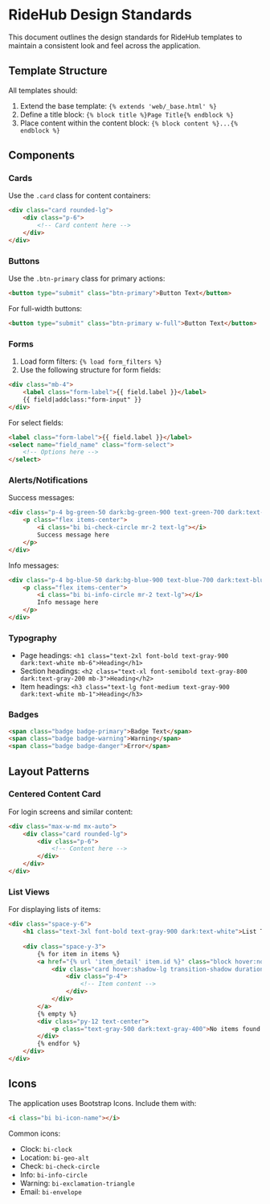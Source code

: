 # RideHub Design Standards

This document outlines the design standards for RideHub templates to maintain a consistent look and feel across the application.

## Template Structure

All templates should:

1. Extend the base template: `{% extends 'web/_base.html' %}`
2. Define a title block: `{% block title %}Page Title{% endblock %}`
3. Place content within the content block: `{% block content %}...{% endblock %}`

## Components

### Cards

Use the `.card` class for content containers:

```html
<div class="card rounded-lg">
    <div class="p-6">
        <!-- Card content here -->
    </div>
</div>
```

### Buttons

Use the `.btn-primary` class for primary actions:

```html
<button type="submit" class="btn-primary">Button Text</button>
```

For full-width buttons:

```html
<button type="submit" class="btn-primary w-full">Button Text</button>
```

### Forms

1. Load form filters: `{% load form_filters %}`
2. Use the following structure for form fields:

```html
<div class="mb-4">
    <label class="form-label">{{ field.label }}</label>
    {{ field|addclass:"form-input" }}
</div>
```

For select fields:

```html
<label class="form-label">{{ field.label }}</label>
<select name="field_name" class="form-select">
    <!-- Options here -->
</select>
```

### Alerts/Notifications

Success messages:

```html
<div class="p-4 bg-green-50 dark:bg-green-900 text-green-700 dark:text-green-200 rounded-md">
    <p class="flex items-center">
        <i class="bi bi-check-circle mr-2 text-lg"></i>
        Success message here
    </p>
</div>
```

Info messages:

```html
<div class="p-4 bg-blue-50 dark:bg-blue-900 text-blue-700 dark:text-blue-200 rounded-md">
    <p class="flex items-center">
        <i class="bi bi-info-circle mr-2 text-lg"></i>
        Info message here
    </p>
</div>
```

### Typography

- Page headings: `<h1 class="text-2xl font-bold text-gray-900 dark:text-white mb-6">Heading</h1>`
- Section headings: `<h2 class="text-xl font-semibold text-gray-800 dark:text-gray-200 mb-3">Heading</h2>`
- Item headings: `<h3 class="text-lg font-medium text-gray-900 dark:text-white mb-1">Heading</h3>`

### Badges

```html
<span class="badge badge-primary">Badge Text</span>
<span class="badge badge-warning">Warning</span>
<span class="badge badge-danger">Error</span>
```

## Layout Patterns

### Centered Content Card

For login screens and similar content:

```html
<div class="max-w-md mx-auto">
    <div class="card rounded-lg">
        <div class="p-6">
            <!-- Content here -->
        </div>
    </div>
</div>
```

### List Views

For displaying lists of items:

```html
<div class="space-y-6">
    <h1 class="text-3xl font-bold text-gray-900 dark:text-white">List Title</h1>
    
    <div class="space-y-3">
        {% for item in items %}
        <a href="{% url 'item_detail' item.id %}" class="block hover:no-underline">
            <div class="card hover:shadow-lg transition-shadow duration-300">
                <div class="p-4">
                    <!-- Item content -->
                </div>
            </div>
        </a>
        {% empty %}
        <div class="py-12 text-center">
            <p class="text-gray-500 dark:text-gray-400">No items found.</p>
        </div>
        {% endfor %}
    </div>
</div>
```

## Icons

The application uses Bootstrap Icons. Include them with:

```html
<i class="bi bi-icon-name"></i>
```

Common icons:
- Clock: `bi-clock`
- Location: `bi-geo-alt`
- Check: `bi-check-circle`
- Info: `bi-info-circle`
- Warning: `bi-exclamation-triangle`
- Email: `bi-envelope` 